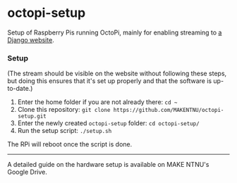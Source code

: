 # octopi-setup
Setup of Raspberry Pis running OctoPi, mainly for enabling streaming to [a Django website](https://github.com/MAKENTNU/web).


### Setup
(The stream should be visible on the website without following these steps,
but doing this ensures that it's set up properly and that the software is up-to-date.)

1. Enter the home folder if you are not already there: `cd ~`
1. Clone this repository: `git clone https://github.com/MAKENTNU/octopi-setup.git`
1. Enter the newly created `octopi-setup` folder: `cd octopi-setup/`
1. Run the setup script: `./setup.sh`

The RPi will reboot once the script is done.

---

A detailed guide on the hardware setup is available on MAKE NTNU's Google Drive.
